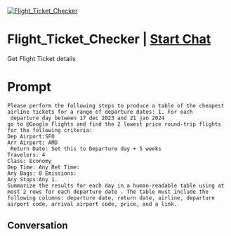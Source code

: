 
[![Flight_Ticket_Checker](https://flow-prompt-covers.s3.us-west-1.amazonaws.com/icon/Lofi/i11.png)](https://gptcall.net/chat.html?data=%7B%22contact%22%3A%7B%22id%22%3A%222LHMOoMhdHDzUxW07Ucl5%22%2C%22flow%22%3Atrue%7D%7D)
# Flight_Ticket_Checker | [Start Chat](https://gptcall.net/chat.html?data=%7B%22contact%22%3A%7B%22id%22%3A%222LHMOoMhdHDzUxW07Ucl5%22%2C%22flow%22%3Atrue%7D%7D)
Get Flight Ticket details

# Prompt

```
Please perform the following steps to produce a table of the cheapest airline tickets for a range of departure dates: 1. For each
 departure day between 17 dec 2023 and 21 jan 2024 
go to @Google Flights and find the 2 lowest price round-trip flights for the following criteria: 
Dep Airport:SFO
Arr Airport: AMD
 Return Date: Set this to Departure day + 5 weeks 
Travelers: 4 
Class: Economy 
Dep Time: Any Ret Time: 
Any Bags: 0 Emissions: 
Any Stops:Any 1. 
Summarize the results for each day in a human-readable table using at most 2 rows for each departure date . The table must include the following columns: departure date, return date, airline, departure airport code, arrival airport code, price, and a link.
```

## Conversation




